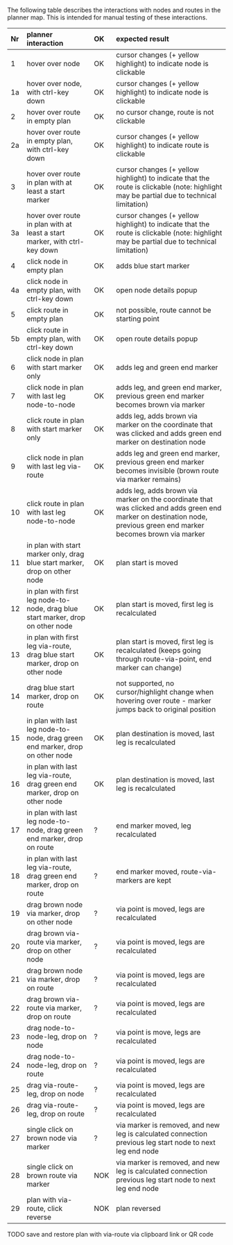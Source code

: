 The following table describes the interactions with nodes and routes in the planner map. 
This is intended for manual testing of these interactions. 

|Nr|planner interaction|OK|expected result
|:---|:---|:---|:---
|1|hover over node|OK|cursor changes (+ yellow highlight) to indicate node is clickable
|1a|hover over node, with ctrl-key down|OK|cursor changes (+ yellow highlight) to indicate node is clickable
|2|hover over route in empty plan|OK|no cursor change, route is not clickable
|2a|hover over route in empty plan, with ctrl-key down|OK|cursor changes (+ yellow highlight) to indicate route is clickable
|3|hover over route in plan with at least a start marker|OK|cursor changes (+ yellow highlight) to indicate that the route is clickable (note: highlight may be partial due to technical limitation)
|3a|hover over route in plan with at least a start marker, with ctrl-key down|OK|cursor changes (+ yellow highlight) to indicate that the route is clickable (note: highlight may be partial due to technical limitation)
|4|click node in empty plan|OK|adds blue start marker
|4a|click node in empty plan, with ctrl-key down|OK|open node details popup
|5|click route in empty plan|OK|not possible, route cannot be starting point
|5b|click route in empty plan, with ctrl-key down|OK|open route details popup
|6|click node in plan with start marker only|OK|adds leg and green end marker
|7|click node in plan with last leg node-to-node|OK|adds leg, and green end marker, previous green end marker becomes brown via marker
|8|click route in plan with start marker only|OK|adds leg, adds brown via marker on the coordinate that was clicked and adds green end marker on destination node
|9|click node in plan with last leg via-route|OK|adds leg and green end marker, previous green end marker becomes invisible (brown route via marker remains)
|10|click route in plan with last leg node-to-node|OK|adds leg, adds brown via marker on the coordinate that was clicked and adds green end marker on destination node, previous green end marker becomes brown via marker
|11|in plan with start marker only, drag blue start marker, drop on other node|OK|plan start is moved
|12|in plan with first leg node-to-node, drag blue start marker, drop on other node|OK|plan start is moved, first leg is recalculated
|13|in plan with first leg via-route, drag blue start marker, drop on other node|OK|plan start is moved, first leg is recalculated (keeps going through route-via-point, end marker can change)
|14|drag blue start marker, drop on route|OK|not supported, no cursor/highlight change when hovering over route - marker jumps back to original position
|15|in plan with last leg node-to-node, drag green end marker, drop on other node|OK|plan destination is moved, last leg is recalculated
|16|in plan with last leg via-route, drag green end marker, drop on other node|OK|plan destination is moved, last leg is recalculated
|17|in plan with last leg node-to-node, drag green end marker, drop on route|?|end marker moved, leg recalculated
|18|in plan with last leg via-route, drag green end marker, drop on route|?|end marker moved, route-via-markers are kept
|19|drag brown node via marker, drop on other node|?|via point is moved, legs are recalculated
|20|drag brown via-route via marker, drop on other node|?|via point is moved, legs are recalculated
|21|drag brown node via marker, drop on route|?|via point is moved, legs are recalculated
|22|drag brown via-route via marker, drop on route|?|via point is moved, legs are recalculated
|23|drag node-to-node-leg, drop on node|?|via point is move, legs are recalculated
|24|drag node-to-node-leg, drop on route|?|via point is moved, legs are recalculated
|25|drag via-route-leg, drop on node|?|via point is moved, legs are recalculated
|26|drag via-route-leg, drop on route|?|via point is moved, legs are recalculated
|27|single click on brown node via marker|?|via marker is removed, and new leg is calculated connection previous leg start node to next leg end node
|28|single click on brown route via marker|NOK|via marker is removed, and new leg is calculated connection previous leg start node to next leg end node
|29|plan with via-route, click reverse|NOK|plan reversed

TODO save and restore plan with via-route via clipboard link or QR code 
